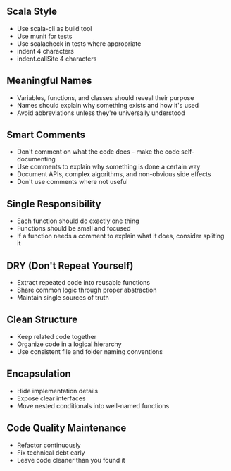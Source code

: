 ## Scala Style
- Use scala-cli as build tool
- Use munit for tests
- Use scalacheck in tests where appropriate
- indent 4 characters
- indent.callSite 4 characters

## Meaningful Names
- Variables, functions, and classes should reveal their purpose
- Names should explain why something exists and how it's used
- Avoid abbreviations unless they're universally understood

## Smart Comments
- Don't comment on what the code does - make the code self-documenting
- Use comments to explain why something is done a certain way
- Document APIs, complex algorithms, and non-obvious side effects
- Don't use comments where not useful

## Single Responsibility
- Each function should do exactly one thing
- Functions should be small and focused
- If a function needs a comment to explain what it does, consider
  spliting it

## DRY (Don't Repeat Yourself)
- Extract repeated code into reusable functions
- Share common logic through proper abstraction
- Maintain single sources of truth

## Clean Structure
- Keep related code together
- Organize code in a logical hierarchy
- Use consistent file and folder naming conventions

## Encapsulation
- Hide implementation details
- Expose clear interfaces
- Move nested conditionals into well-named functions

## Code Quality Maintenance
- Refactor continuously
- Fix technical debt early
- Leave code cleaner than you found it
